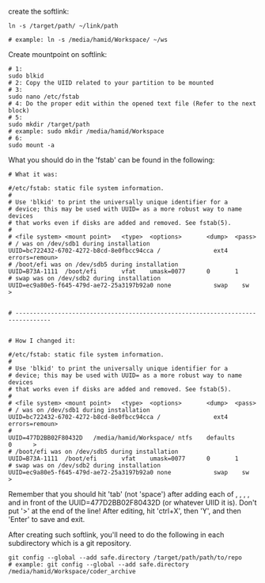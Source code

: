 


create the softlink:

```
ln -s /target/path/ ~/link/path 

# example: ln -s /media/hamid/Workspace/ ~/ws 
```

Create mountpoint on softlink:

```ln 
# 1:
sudo blkid
# 2: Copy the UIID related to your partition to be mounted
# 3:
sudo nano /etc/fstab 
# 4: Do the proper edit within the opened text file (Refer to the next block)
# 5:
sudo mkdir /target/path
# example: sudo mkdir /media/hamid/Workspace
# 6:
sudo mount -a
```

What you should do in the 'fstab' can be found in the following:

```
# What it was:

#/etc/fstab: static file system information.
#
# Use 'blkid' to print the universally unique identifier for a
# device; this may be used with UUID= as a more robust way to name devices
# that works even if disks are added and removed. See fstab(5).
#
# <file system> <mount point>   <type>  <options>       <dump>  <pass>
# / was on /dev/sdb1 during installation
UUID=bc722432-6702-4272-b8cd-8e0fbcc94cca /               ext4    errors=remoun>
# /boot/efi was on /dev/sdb5 during installation
UUID=B73A-1111  /boot/efi       vfat    umask=0077      0       1
# swap was on /dev/sdb2 during installation
UUID=ec9a80e5-f645-479d-ae72-25a3197b92a0 none            swap    sw           >


# --------------------------------------------------------------------------------


# How I changed it:

#/etc/fstab: static file system information.
#
# Use 'blkid' to print the universally unique identifier for a
# device; this may be used with UUID= as a more robust way to name devices
# that works even if disks are added and removed. See fstab(5).
#
# <file system> <mount point>   <type>  <options>       <dump>  <pass>
# / was on /dev/sdb1 during installation
UUID=bc722432-6702-4272-b8cd-8e0fbcc94cca /               ext4    errors=remoun>
#
UUID=477D2BB02F80432D   /media/hamid/Workspace/ ntfs    defaults        0      >
# /boot/efi was on /dev/sdb5 during installation
UUID=B73A-1111  /boot/efi       vfat    umask=0077      0       1
# swap was on /dev/sdb2 during installation
UUID=ec9a80e5-f645-479d-ae72-25a3197b92a0 none            swap    sw           >
```

Remember that you should hit 'tab' (not 'space') after adding each of <mount point>,
<type>, <options>, <dump>, and <pass> in front of the UUID=477D2BB02F80432D 
(or whatever UIID it is). 
Don't put '>' at the end of the line!
After editing, hit 'ctrl+X', then 'Y', and then 'Enter' to save and exit.

After creating such softlink, you'll need to do the following in each subdirectory which is a git repository.

```
git config --global --add safe.directory /target/path/path/to/repo
# example: git config --global --add safe.directory /media/hamid/Workspace/coder_archive
```
